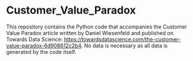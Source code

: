 # Customer_Value_Paradox

This repository contains the Python code that accompanies the Customer Value Paradox article written by Daniel Wiesenfeld and published on Towards Data Science: https://towardsdatascience.com/the-customer-value-paradox-6d908612c2b4. No data is necessary as all data is generated by the code itself.
